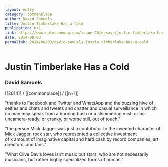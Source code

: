 ```yaml
---
layout: entry
category: commonplace
author: David Samuels
title: Justin Timberlake Has a Cold
publication: n+1
link: https://www.nplusonemag.com/issue-20/essays/justin-timberlake-has-a-cold/
date: 2014-08-03
permalink: 2014/08/03/david-samuels-justin-timberlake-has-a-cold
---
```


# Justin Timberlake Has a Cold

### David Samuels

[[2014]] / [[commonplace]] / [[n+1]]

"thanks to Facebook and Twitter and WhatsApp and the buzzing hive of selfies and chats and tweets and chatter and casual surveillance in which no man may speak from a burning bush or a shimmering mist, or be uncamera-ready, or cranky, or worse still, out of touch."

"the person Mick Jagger was just a contributor to the invented character of Mick Jagger, rock star, who represented a collective investment of x amount of imaginative capital and hard cash by record companies, art directors, and fans."

"What Clive Davis loves isn’t music but stars, who are not necessarily musicians, but rather highly specialized forms of human."

